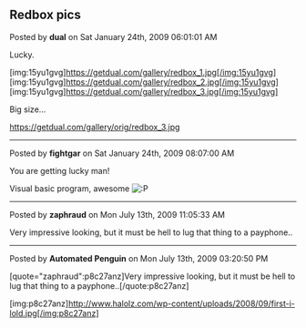 ## Redbox pics
Posted by **dual** on Sat January 24th, 2009 06:01:01 AM

Lucky.

[img:15yu1gvg]https://getdual.com/gallery/redbox_1.jpg[/img:15yu1gvg]
[img:15yu1gvg]https://getdual.com/gallery/redbox_2.jpg[/img:15yu1gvg]
[img:15yu1gvg]https://getdual.com/gallery/redbox_3.jpg[/img:15yu1gvg]

Big size...

<!-- m --><a class="postlink" href="https://getdual.com/gallery/orig/redbox_3.jpg">https://getdual.com/gallery/orig/redbox_3.jpg</a><!-- m -->

--------------------------------------------------------------------------------

Posted by **fightgar** on Sat January 24th, 2009 08:07:00 AM

You are getting lucky man!

Visual basic program, awesome <!-- s:P --><img src="{SMILIES_PATH}/icon_razz.gif" alt=":P" title="Razz" /><!-- s:P -->

--------------------------------------------------------------------------------

Posted by **zaphraud** on Mon July 13th, 2009 11:05:33 AM

Very impressive looking, but it must be hell to lug that thing to a payphone..

--------------------------------------------------------------------------------

Posted by **Automated Penguin** on Mon July 13th, 2009 03:20:50 PM

[quote="zaphraud":p8c27anz]Very impressive looking, but it must be hell to lug that thing to a payphone..[/quote:p8c27anz]


[img:p8c27anz]http://www.halolz.com/wp-content/uploads/2008/09/first-i-lold.jpg[/img:p8c27anz]
